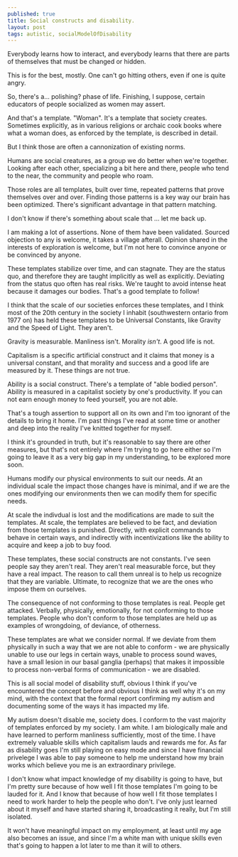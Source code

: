```yaml
---
published: true
title: Social constructs and disability.
layout: post
tags: autistic, socialModelOfDisability
---
```

Everybody learns how to interact, and everybody learns that there are parts of themselves that must be changed or hidden. 

This is for the best, mostly. One can't go hitting others, even if one is quite angry. 

So, there's a... polishing? phase of life. Finishing, I suppose, certain educators of people socialized as women may assert. 

And that's a template. "Woman". It's a template that society creates. Sometimes explicitly, as in various religions or archaic cook books where what a woman does, as enforced by the template, is described in detail. 

But I think those are often a cannonization of existing norms. 

Humans are social creatures, as a group we do better when we're together. Looking after each other, specializing a bit here and there, people who tend to the near, the community and people who roam.

Those roles are all templates, built over time, repeated patterns that prove themselves over and over. Finding those patterns is a key way our brain has been optimized. There's significant advantage in that pattern matching. 

I don't know if there's something about scale that ... let me back up.

I am making a lot of assertions. None of them have been validated. Sourced objection to any is welcome, it takes a village afterall. Opinion shared in the interests of exploration is welcome, but I'm not here to convince anyone or be convinced by anyone. 

These templates stabilize over time, and can stagnate. They are the status quo, and therefore they are taught implicitly as well as explicitly. Deviating from the status quo often has real risks. We're taught to avoid intense heat because it damages our bodies. That's a good template to follow!

I think that the scale of our societies enforces these templates, and I think most of the 20th century in the society I inhabit (southwestern ontario from 1977 on) has held these templates to be Universal Constants, like Gravity and the Speed of Light. They aren't.

Gravity is measurable. Manliness isn't. Morality _isn't_. A good life is not. 

Capitalism is a specific artificial construct and it claims that money is a universal constant, and that morality and success and a good life are measured by it. These things are not true. 

Ability is a social construct. There's a template of "able bodied person". Ability is measured in a capitalist society by one's productivity. If you can not earn enough money to feed yourself, you are not able. 

That's a tough assertion to support all on its own and I'm too ignorant of the details to bring it home. I'm past things I've read at some time or another and deep into the reality I've knitted together for myself.

I think it's grounded in truth, but it's reasonable to say there are other measures, but that's not entirely where I'm trying to go here either so I'm going to leave it as a very big gap in my understanding, to be explored more soon.

Humans modify our physical environments to suit our needs. At an individual scale the impact those changes have is minimal, and if we are the ones modifying our environments then we can modify them for specific needs.

At scale the indivdual is lost and the modifications are made to suit the templates. At scale, the templates are believed to be fact, and deviation from those templates is punished. Directly, with explicit commands to behave in certain ways, and indirectly with incentivizations like the ability to acquire and keep a job to buy food.

These templates, these social constructs are not constants. I've seen people say they aren't real. They aren't real measurable force, but they have a real impact. The reason to call them unreal is to help us recognize that they are variable. Ultimate, to recognize that we are the ones who impose them on ourselves. 

The consequence of not conforming to those templates is real. People get attacked. Verbally, physically, emotionally, for not conforming to those templates. People who don't conform to those templates are held up as examples of wrongdoing, of deviance, of otherness.

These templates are what we consider normal. If we deviate from them physically in such a way that we are not able to conform - we are physically unable to use our legs in certain ways, unable to process sound waves, have a small lesion in our basal ganglia (perhaps) that makes it impossible to process non-verbal forms of communication - we are disabled.

This is all social model of disability stuff, obvious I think if you've encountered the concept before and obvious I think as well why it's on my mind, with the context that the formal report confirming my autism and documenting some of the ways it has impacted my life.

My autism doesn't disable me, society does. I conform to the vast majority of templates enforced by my society. I am white. I am biologically male and have learned to perform manliness sufficiently, most of the time. I have extremely valuable skills which capitalism lauds and rewards me for. As far as disability goes I'm still playing on easy mode and since I have financial privelege I was able to pay someone to help me understand how my brain works which believe you me is an extraordinary privilege.

I don't know what impact knowledge of my disability is going to have, but I'm pretty sure because of how well I fit those templates I'm going to be lauded for it. And I know that because of how well I fit those templates I need to work harder to help the people who don't. I've only just learned about it myself and have started sharing it, broadcasting it really, but I'm still isolated. 

It won't have meaningful impact on my employment, at least until my age also becomes an issue, and since I'm a white man with unique skills even that's going to happen a lot later to me than it will to others.

